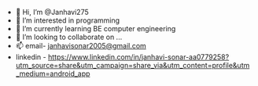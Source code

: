 - 👋 Hi, I’m @Janhavi275
- 👀 I’m interested in programming 
- 🌱 I’m currently learning BE computer engineering 
- 💞️ I’m looking to collaborate on ...
- 📫 email- janhavisonar2005@gmail.com
- linkedin - https://www.linkedin.com/in/janhavi-sonar-aa0779258?utm_source=share&utm_campaign=share_via&utm_content=profile&utm_medium=android_app


<!---
Janhavi275/Janhavi275 is a ✨ special ✨ repository because its `README.md` (this file) appears on your GitHub profile.
You can click the Preview link to take a look at your changes.
--->
